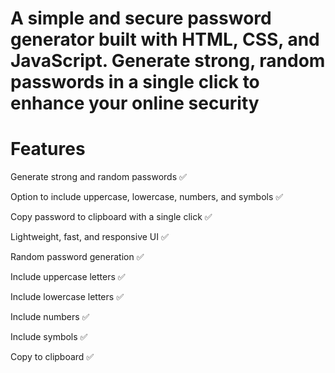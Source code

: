 # A simple and secure password generator built with HTML, CSS, and JavaScript. Generate strong, random passwords in a single click to enhance your online security

# Features

Generate strong and random passwords ✅

Option to include uppercase, lowercase, numbers, and symbols ✅

Copy password to clipboard with a single click ✅

Lightweight, fast, and responsive UI ✅

Random password generation	✅

Include uppercase letters	✅

Include lowercase letters	✅

Include numbers	✅

Include symbols	✅

Copy to clipboard	✅
